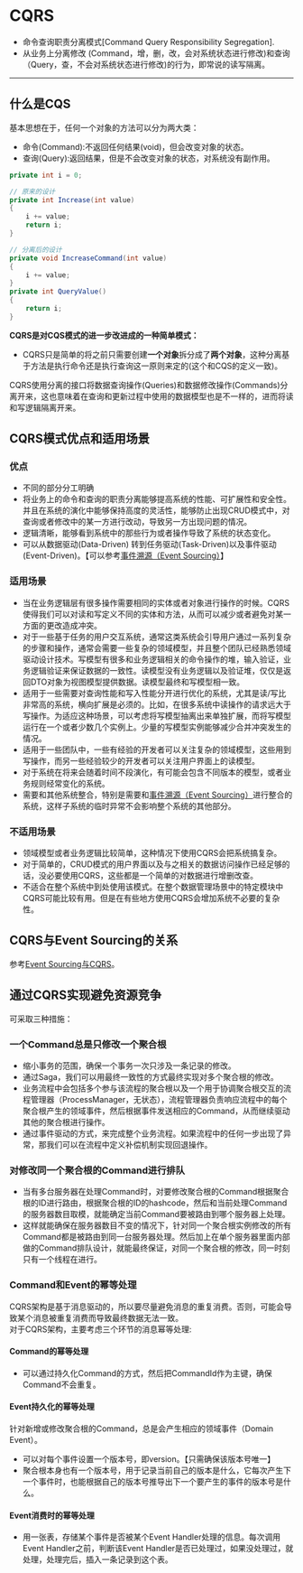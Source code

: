 # CQRS
  * 命令查询职责分离模式[Command Query Responsibility Segregation].
  * 从业务上分离修改 (Command，增，删，改，会对系统状态进行修改)和查询（Query，查，不会对系统状态进行修改)的行为，即常说的读写隔离。

----
## 什么是CQS
基本思想在于，任何一个对象的方法可以分为两大类：  
  * 命令(Command):不返回任何结果(void)，但会改变对象的状态。
  * 查询(Query):返回结果，但是不会改变对象的状态，对系统没有副作用。
  
```cs
private int i = 0;

// 原来的设计
private int Increase(int value)
{
    i += value;
    return i;
}

// 分离后的设计
private void IncreaseCommand(int value)
{
    i += value;
}
private int QueryValue()
{
    return i;
}
```
  
**CQRS是对CQS模式的进一步改进成的一种简单模式：**  
  * CQRS只是简单的将之前只需要创建**一个对象**拆分成了**两个对象**，这种分离基于方法是执行命令还是执行查询这一原则来定的(这个和CQS的定义一致)。

CQRS使用分离的接口将数据查询操作(Queries)和数据修改操作(Commands)分离开来，这也意味着在查询和更新过程中使用的数据模型也是不一样的，进而将读和写逻辑隔离开来。  

## CQRS模式优点和适用场景
### 优点
  * 不同的部分分工明确
  * 将业务上的命令和查询的职责分离能够提高系统的性能、可扩展性和安全性。并且在系统的演化中能够保持高度的灵活性，能够防止出现CRUD模式中，对查询或者修改中的某一方进行改动，导致另一方出现问题的情况。
  * 逻辑清晰，能够看到系统中的那些行为或者操作导致了系统的状态变化。
  * 可以从数据驱动(Data-Driven) 转到任务驱动(Task-Driven)以及事件驱动(Event-Driven)。【可以参考[事件溯源（Event Sourcing）](event_sourcing.md)】

### 适用场景
  * 当在业务逻辑层有很多操作需要相同的实体或者对象进行操作的时候。CQRS使得我们可以对读和写定义不同的实体和方法，从而可以减少或者避免对某一方面的更改造成冲突。
  * 对于一些基于任务的用户交互系统，通常这类系统会引导用户通过一系列复杂的步骤和操作，通常会需要一些复杂的领域模型，并且整个团队已经熟悉领域驱动设计技术。写模型有很多和业务逻辑相关的命令操作的堆，输入验证，业务逻辑验证来保证数据的一致性。读模型没有业务逻辑以及验证堆，仅仅是返回DTO对象为视图模型提供数据。读模型最终和写模型相一致。
  * 适用于一些需要对查询性能和写入性能分开进行优化的系统，尤其是读/写比非常高的系统，横向扩展是必须的。比如，在很多系统中读操作的请求远大于写操作。为适应这种场景，可以考虑将写模型抽离出来单独扩展，而将写模型运行在一个或者少数几个实例上。少量的写模型实例能够减少合并冲突发生的情况。
  * 适用于一些团队中，一些有经验的开发者可以关注复杂的领域模型，这些用到写操作，而另一些经验较少的开发者可以关注用户界面上的读模型。
  * 对于系统在将来会随着时间不段演化，有可能会包含不同版本的模型，或者业务规则经常变化的系统。
  * 需要和其他系统整合，特别是需要和[事件溯源（Event Sourcing）](event_sourcing.md)进行整合的系统，这样子系统的临时异常不会影响整个系统的其他部分。

### 不适用场景
  * 领域模型或者业务逻辑比较简单，这种情况下使用CQRS会把系统搞复杂。
  * 对于简单的，CRUD模式的用户界面以及与之相关的数据访问操作已经足够的话，没必要使用CQRS，这些都是一个简单的对数据进行增删改查。
  * 不适合在整个系统中到处使用该模式。在整个数据管理场景中的特定模块中CQRS可能比较有用。但是在有些地方使用CQRS会增加系统不必要的复杂性。

## CQRS与Event Sourcing的关系
参考[Event Sourcing与CQRS](event_sourcing.md#Event%20Sourcing与CQRS)。

## 通过CQRS实现避免资源竞争
可采取三种措施：  

### 一个Command总是只修改一个聚合根
  * 缩小事务的范围，确保一个事务一次只涉及一条记录的修改。  
  * 通过Saga，我们可以用最终一致性的方式最终实现对多个聚合根的修改。  
  * 业务流程中会包括多个参与该流程的聚合根以及一个用于协调聚合根交互的流程管理器（ProcessManager，无状态），流程管理器负责响应流程中的每个聚合根产生的领域事件，然后根据事件发送相应的Command，从而继续驱动其他的聚合根进行操作。
  * 通过事件驱动的方式，来完成整个业务流程。如果流程中的任何一步出现了异常，那我们可以在流程中定义补偿机制实现回退操作。

### 对修改同一个聚合根的Command进行排队
  * 当有多台服务器在处理Command时，对要修改聚合根的Command根据聚合根的ID进行路由，根据聚合根的ID的hashcode，然后和当前处理Command的服务器数目取模，就能确定当前Command要被路由到哪个服务器上处理。  
  * 这样就能确保在服务器数目不变的情况下，针对同一个聚合根实例修改的所有Command都是被路由到同一台服务器处理。然后加上在单个服务器里面内部做的Command排队设计，就能最终保证，对同一个聚合根的修改，同一时刻只有一个线程在进行。

### Command和Event的幂等处理
CQRS架构是基于消息驱动的，所以要尽量避免消息的重复消费。否则，可能会导致某个消息被重复消费而导致最终数据无法一致。  
对于CQRS架构，主要考虑三个环节的消息幂等处理:  

#### Command的幂等处理
  * 可以通过持久化Command的方式，然后把CommandId作为主键，确保Command不会重复。

#### Event持久化的幂等处理
针对新增或修改聚合根的Command，总是会产生相应的领域事件（Domain Event）。  
  * 可以对每个事件设置一个版本号，即version。【只需确保该版本号唯一】
  * 聚合根本身也有一个版本号，用于记录当前自己的版本是什么，它每次产生下一个事件时，也能根据自己的版本号推导出下一个要产生的事件的版本号是什么。

#### Event消费时的幂等处理
  * 用一张表，存储某个事件是否被某个Event Handler处理的信息。每次调用Event Handler之前，判断该Event Handler是否已处理过，如果没处理过，就处理，处理完后，插入一条记录到这个表。

